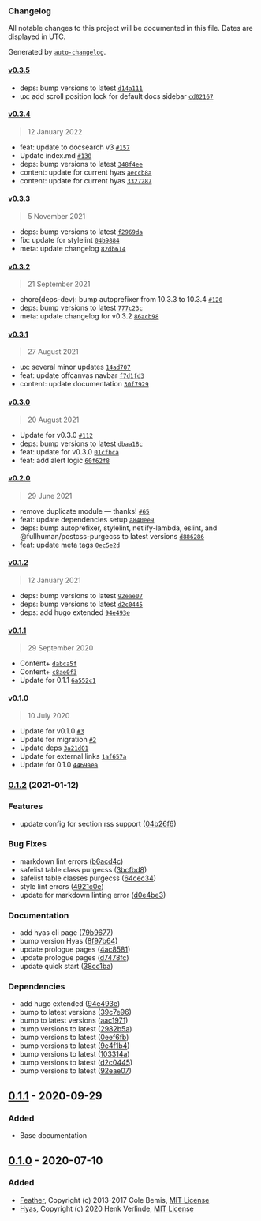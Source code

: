 ### Changelog

All notable changes to this project will be documented in this file. Dates are displayed in UTC.

Generated by [`auto-changelog`](https://github.com/CookPete/auto-changelog).

#### [v0.3.5](https://github.com/h-enk/gethyas.com/compare/v0.3.4...v0.3.5)

- deps: bump versions to latest [`d14a111`](https://github.com/h-enk/gethyas.com/commit/d14a111012c460321096579dbc69a667ed3208d7)
- ux: add scroll position lock for default docs sidebar [`cd02167`](https://github.com/h-enk/gethyas.com/commit/cd02167308ed4f0b767aa364ce590583e149fd4e)

#### [v0.3.4](https://github.com/h-enk/gethyas.com/compare/v0.3.3...v0.3.4)

> 12 January 2022

- feat: update to docsearch v3 [`#157`](https://github.com/h-enk/gethyas.com/pull/157)
- Update index.md [`#138`](https://github.com/h-enk/gethyas.com/pull/138)
- deps: bump versions to latest [`348f4ee`](https://github.com/h-enk/gethyas.com/commit/348f4eee77751ad9c02691c5d374eac6a1b347b2)
- content: update for current hyas [`aeccb8a`](https://github.com/h-enk/gethyas.com/commit/aeccb8acd0e6d9b88d1bbcefeba10236b3f195da)
- content: update for current hyas [`3327287`](https://github.com/h-enk/gethyas.com/commit/3327287dec0a7134536029e0d9d8fdc31f21bb70)

#### [v0.3.3](https://github.com/h-enk/gethyas.com/compare/v0.3.2...v0.3.3)

> 5 November 2021

- deps: bump versions to latest [`f2969da`](https://github.com/h-enk/gethyas.com/commit/f2969da9c89f6c181837a3d7a3b69341287a006e)
- fix: update for stylelint [`04b9884`](https://github.com/h-enk/gethyas.com/commit/04b9884f3ed6feca6e7aac29c08986ece54ed334)
- meta: update changelog [`82db614`](https://github.com/h-enk/gethyas.com/commit/82db61455c7a174b3493a4d8852f218eefe57b82)

#### [v0.3.2](https://github.com/h-enk/gethyas.com/compare/v0.3.1...v0.3.2)

> 21 September 2021

- chore(deps-dev): bump autoprefixer from 10.3.3 to 10.3.4 [`#120`](https://github.com/h-enk/gethyas.com/pull/120)
- deps: bump versions to latest [`777c23c`](https://github.com/h-enk/gethyas.com/commit/777c23c7e6b2a701b1314dc57abc3d26c8aa03b7)
- meta: update changelog for v0.3.2 [`86acb98`](https://github.com/h-enk/gethyas.com/commit/86acb98e67ad2b205f4df316319d4ce3b7dab571)

#### [v0.3.1](https://github.com/h-enk/gethyas.com/compare/v0.3.0...v0.3.1)

> 27 August 2021

- ux: several minor updates [`14ad707`](https://github.com/h-enk/gethyas.com/commit/14ad707ff763245d80a845ed3b94c72697d5d1b0)
- feat: update offcanvas navbar [`f7d1fd3`](https://github.com/h-enk/gethyas.com/commit/f7d1fd3c978ee2c859657523952594553634e79e)
- content: update documentation [`30f7929`](https://github.com/h-enk/gethyas.com/commit/30f7929ac42e3463fccfc9b9e1c220348170e35e)

#### [v0.3.0](https://github.com/h-enk/gethyas.com/compare/v0.2.0...v0.3.0)

> 20 August 2021

- Update for v0.3.0 [`#112`](https://github.com/h-enk/gethyas.com/pull/112)
- deps: bump versions to latest [`dbaa18c`](https://github.com/h-enk/gethyas.com/commit/dbaa18c2ab75300156b7554bbda15c54e06e97a0)
- feat: update for v0.3.0 [`01cfbca`](https://github.com/h-enk/gethyas.com/commit/01cfbca97d1d2871e76f9fc1f96814a11ff00455)
- feat: add alert logic [`60f62f8`](https://github.com/h-enk/gethyas.com/commit/60f62f875cbd9c6c046ef104fd5144271df80158)

#### [v0.2.0](https://github.com/h-enk/gethyas.com/compare/v0.1.2...v0.2.0)

> 29 June 2021

- remove duplicate module — thanks! [`#65`](https://github.com/h-enk/gethyas.com/pull/65)
- feat: update dependencies setup [`a840ee9`](https://github.com/h-enk/gethyas.com/commit/a840ee94c3fba1cdcbf0f7bc0da09a2cd6e43cf1)
- deps: bump autoprefixer, stylelint, netlify-lambda, eslint, and @fullhuman/postcss-purgecss to latest versions [`d886286`](https://github.com/h-enk/gethyas.com/commit/d886286fe1bf2537c4c09ed0af559b2103340a05)
- feat: update meta tags [`0ec5e2d`](https://github.com/h-enk/gethyas.com/commit/0ec5e2d474afd62192e036146693165381061070)

#### [v0.1.2](https://github.com/h-enk/gethyas.com/compare/v0.1.1...v0.1.2)

> 12 January 2021

- deps: bump versions to latest [`92eae07`](https://github.com/h-enk/gethyas.com/commit/92eae0783ecaed9e3eac5786c8f1468923d061b2)
- deps: bump versions to latest [`d2c0445`](https://github.com/h-enk/gethyas.com/commit/d2c0445f90d85c995d8d6d2d0e8833ee5a2957c0)
- deps: add hugo extended [`94e493e`](https://github.com/h-enk/gethyas.com/commit/94e493e47ebf70e08f841980d207c1feb0966bb1)

#### [v0.1.1](https://github.com/h-enk/gethyas.com/compare/v0.1.0...v0.1.1)

> 29 September 2020

- Content+ [`dabca5f`](https://github.com/h-enk/gethyas.com/commit/dabca5f139845633a7296faea053374925f61cbf)
- Content+ [`c8ae0f3`](https://github.com/h-enk/gethyas.com/commit/c8ae0f38b8599bb7e60e16d3152fd1f8b8751bf0)
- Update for 0.1.1 [`6a552c1`](https://github.com/h-enk/gethyas.com/commit/6a552c16d4e7460abae231bdc4efbd9e25daf746)

#### v0.1.0

> 10 July 2020

- Update for v0.1.0 [`#3`](https://github.com/h-enk/gethyas.com/pull/3)
- Update for migration [`#2`](https://github.com/h-enk/gethyas.com/pull/2)
- Update deps [`3a21d01`](https://github.com/h-enk/gethyas.com/commit/3a21d0165773ee9ccd07346c29724bdc74fe4e22)
- Update for external links [`1af657a`](https://github.com/h-enk/gethyas.com/commit/1af657a2dd47a9339a29fdbb5f2aed2f146a2beb)
- Update for 0.1.0 [`4469aea`](https://github.com/h-enk/gethyas.com/commit/4469aea0598ccef90400291fefea586a1e9a94df)

<!-- auto-changelog-above -->

### [0.1.2](https://github.com/h-enk/gethyas.com/compare/v0.1.1...v0.1.2) (2021-01-12)


### Features

* update config for section rss support ([04b26f6](https://github.com/h-enk/gethyas.com/commit/04b26f6848242e4fadba3b377de594dd92611cac))


### Bug Fixes

* markdown lint errors ([b6acd4c](https://github.com/h-enk/gethyas.com/commit/b6acd4c3edac9764d525352413f0cd6a82002986))
* safelist table class purgecss ([3bcfbd8](https://github.com/h-enk/gethyas.com/commit/3bcfbd879f07d8e4b2dd4989069fa72bbee40494))
* safelist table classes purgecss ([64cec34](https://github.com/h-enk/gethyas.com/commit/64cec34bd2780a0bcfae27d0907569bb150668f0))
* style lint errors ([4921c0e](https://github.com/h-enk/gethyas.com/commit/4921c0ee172e3116f42a87b6b11e29c6f02de3eb))
* update for markdown linting error ([d0e4be3](https://github.com/h-enk/gethyas.com/commit/d0e4be3a9de6318f46b04f8738394703e39ff862))


### Documentation

* add hyas cli page ([79b9677](https://github.com/h-enk/gethyas.com/commit/79b9677b951cb78fa9466521686e1807a5426292))
* bump version Hyas ([8f97b64](https://github.com/h-enk/gethyas.com/commit/8f97b649c8583a6d422d308d0bca36f13b71f47c))
* update prologue pages ([4ac8581](https://github.com/h-enk/gethyas.com/commit/4ac85811148ddbe11252c5369f0d58a324d57879))
* update prologue pages ([d7478fc](https://github.com/h-enk/gethyas.com/commit/d7478fc1e323d4f58fd4a7039533332441695a19))
* update quick start ([38cc1ba](https://github.com/h-enk/gethyas.com/commit/38cc1ba89ac6e3dbce19eea843a7d3b57a796b34))


### Dependencies

* add hugo extended ([94e493e](https://github.com/h-enk/gethyas.com/commit/94e493e47ebf70e08f841980d207c1feb0966bb1))
* bump to latest versions ([39c7e96](https://github.com/h-enk/gethyas.com/commit/39c7e9644b258f56b7cfbaf3454c0420d18d5f28))
* bump to latest versions ([aac1971](https://github.com/h-enk/gethyas.com/commit/aac1971d5ff4382c352c8f9431ea59cdedb1e8fd))
* bump versions to latest ([2982b5a](https://github.com/h-enk/gethyas.com/commit/2982b5aeed3c9f8ae8e57ee261fef42659366331))
* bump versions to latest ([0eef6fb](https://github.com/h-enk/gethyas.com/commit/0eef6fb6577a987b34386f8a32fb36c9399d819e))
* bump versions to latest ([9e4f1b4](https://github.com/h-enk/gethyas.com/commit/9e4f1b4de8ca7cc6183dbb7ff38853185e6febd9))
* bump versions to latest ([103314a](https://github.com/h-enk/gethyas.com/commit/103314a8aa7d1c0f66911ebaf40dcc678c604799))
* bump versions to latest ([d2c0445](https://github.com/h-enk/gethyas.com/commit/d2c0445f90d85c995d8d6d2d0e8833ee5a2957c0))
* bump versions to latest ([92eae07](https://github.com/h-enk/gethyas.com/commit/92eae0783ecaed9e3eac5786c8f1468923d061b2))

## [0.1.1] - 2020-09-29

### Added

- Base documentation

## [0.1.0] - 2020-07-10

### Added

- [Feather](https://github.com/feathericons/feather), Copyright (c) 2013-2017 Cole Bemis, [MIT License](https://github.com/feathericons/feather/blob/master/LICENSE)
- [Hyas](https://github.com/h-enk/hyas), Copyright (c) 2020 Henk Verlinde, [MIT License](https://github.com/h-enk/hyas/blob/master/LICENSE)

[Unreleased]: https://github.com/h-enk/gethyas.com/compare/v0.1.1...HEAD
[0.1.1]: https://github.com/h-enk/gethyas.com/releases/tag/v0.1.1
[0.1.0]: https://github.com/h-enk/gethyas.com/releases/tag/v0.1.0